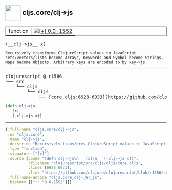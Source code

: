 ## <img width="48px" valign="middle" src="http://i.imgur.com/Hi20huC.png"> cljs.core/clj->js

 <table border="1">
<tr>
<td>function</td>
<td><a href="https://github.com/cljsinfo/api-refs/tree/0.0-1552"><img valign="middle" alt="[+] 0.0-1552" src="https://img.shields.io/badge/+-0.0--1552-lightgrey.svg"></a> </td>
</tr>
</table>

 <samp>
(__clj->js__ x)<br>
</samp>

```
Recursively transforms ClojureScript values to JavaScript.
sets/vectors/lists become Arrays, Keywords and Symbol become Strings,
Maps become Objects. Arbitrary keys are encoded to by key->js.
```

---

 <pre>
clojurescript @ r1586
└── src
    └── cljs
        └── cljs
            └── <ins>[core.cljs:6928-6933](https://github.com/clojure/clojurescript/blob/r1586/src/cljs/cljs/core.cljs#L6928-L6933)</ins>
</pre>

```clj
(defn clj->js
   [x]
   (-clj->js x))
```


---

```clj
{:full-name "cljs.core/clj->js",
 :ns "cljs.core",
 :name "clj->js",
 :docstring "Recursively transforms ClojureScript values to JavaScript.\nsets/vectors/lists become Arrays, Keywords and Symbol become Strings,\nMaps become Objects. Arbitrary keys are encoded to by key->js.",
 :type "function",
 :signature ["[x]"],
 :source {:code "(defn clj->js\n   [x]\n   (-clj->js x))",
          :filename "clojurescript/src/cljs/cljs/core.cljs",
          :lines [6928 6933],
          :link "https://github.com/clojure/clojurescript/blob/r1586/src/cljs/cljs/core.cljs#L6928-L6933"},
 :full-name-encode "cljs.core_clj-_GT_js",
 :history [["+" "0.0-1552"]]}

```
